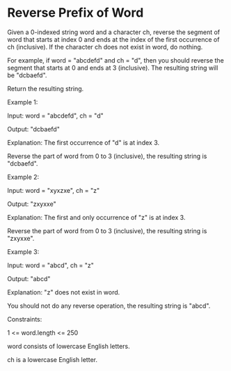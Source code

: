 # Reverse Prefix of Word

Given a 0-indexed string word and a character ch, reverse the segment of word that starts at index 0 and ends at the index of the first occurrence of ch (inclusive). If the character ch does not exist in word, do nothing.

For example, if word = "abcdefd" and ch = "d", then you should reverse the segment that starts at 0 and ends at 3 (inclusive). The resulting string will be "dcbaefd".

Return the resulting string.

 

Example 1:

Input: word = "abcdefd", ch = "d"

Output: "dcbaefd"

Explanation: The first occurrence of "d" is at index 3. 

Reverse the part of word from 0 to 3 (inclusive), the resulting string is "dcbaefd".

Example 2:

Input: word = "xyxzxe", ch = "z"

Output: "zxyxxe"

Explanation: The first and only occurrence of "z" is at index 3.

Reverse the part of word from 0 to 3 (inclusive), the resulting string is "zxyxxe".

Example 3:

Input: word = "abcd", ch = "z"

Output: "abcd"

Explanation: "z" does not exist in word.

You should not do any reverse operation, the resulting string is "abcd".



Constraints:

1 <= word.length <= 250

word consists of lowercase English letters.

ch is a lowercase English letter.

